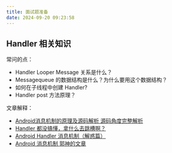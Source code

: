 ```yaml
---
title: 面试题准备
date: 2024-09-20 09:23:58
---
```


## Handler 相关知识

常问的点：
* Handler Looper Message 关系是什么？
* Messagequeue 的数据结构是什么？为什么要用这个数据结构？
* 如何在子线程中创建 Handler?
* Handler post 方法原理？

文章解释：
* [Android消息机制的原理及源码解析 源码角度完整解析](https://www.jianshu.com/p/f10cff5b4c25)
* [Handler 都没搞懂，拿什么去跳槽啊？](https://juejin.cn/post/6844903783139393550)
* [Android Handler 消息机制（解惑篇）](https://juejin.cn/post/6844903446571663374)
* [Android 消息机制 郭神的文章](https://blog.csdn.net/guolin_blog/article/details/9991569)